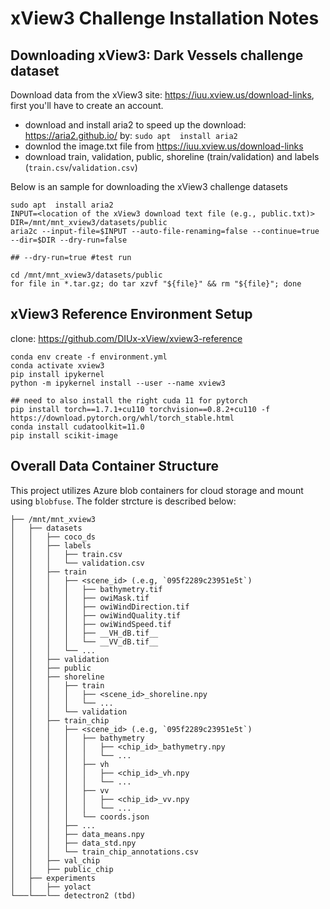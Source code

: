 # xView3 Challenge Installation Notes

## Downloading xView3: Dark Vessels challenge dataset

Download data from the xView3 site: https://iuu.xview.us/download-links, first you'll have to create an account. 

- download and install aria2 to speed up the download: https://aria2.github.io/ by: `sudo apt  install aria2`
- downlod the image.txt file from https://iuu.xview.us/download-links
- download train, validation, public, shoreline (train/validation) and labels (`train.csv`/`validation.csv`)

Below is an sample for downloading the xView3 challenge datasets
```
sudo apt  install aria2
INPUT=<location of the xView3 download text file (e.g., public.txt)>
DIR=/mnt/mnt_xview3/datasets/public
aria2c --input-file=$INPUT --auto-file-renaming=false --continue=true --dir=$DIR --dry-run=false

## --dry-run=true #test run

cd /mnt/mnt_xview3/datasets/public
for file in *.tar.gz; do tar xzvf "${file}" && rm "${file}"; done
```


## xView3 Reference Environment Setup

clone: https://github.com/DIUx-xView/xview3-reference

```
conda env create -f environment.yml
conda activate xview3
pip install ipykernel
python -m ipykernel install --user --name xview3

## need to also install the right cuda 11 for pytorch
pip install torch==1.7.1+cu110 torchvision==0.8.2+cu110 -f https://download.pytorch.org/whl/torch_stable.html
conda install cudatoolkit=11.0
pip install scikit-image 
```


## Overall Data Container Structure

This project utilizes Azure blob containers for cloud storage and mount using `blobfuse`. The folder strcture is described below:

```
├── /mnt/mnt_xview3
│   ├── datasets  
│   │   ├── coco_ds
│   │   ├── labels
│   │   │   ├── train.csv
│   │   │   └── validation.csv
│   │   ├── train
│   │   │   ├── <scene_id> (.e.g, `095f2289c23951e5t`)
│   │   │   │   ├── bathymetry.tif
│   │   │   │   ├── owiMask.tif
│   │   │   │   ├── owiWindDirection.tif
│   │   │   │   ├── owiWindQuality.tif
│   │   │   │   ├── owiWindSpeed.tif
│   │   │   │   ├── __VH_dB.tif__
│   │   │   │   └── __VV_dB.tif__
│   │   │   └── ...
│   │   ├── validation
│   │   ├── public
│   │   ├── shoreline
│   │   │   ├── train
│   │   │   │   ├── <scene_id>_shoreline.npy
│   │   │   │   └── ...
│   │   │   └── validation
│   │   ├── train_chip
│   │   │   ├── <scene_id> (.e.g, `095f2289c23951e5t`)
│   │   │   │   ├── bathymetry
│   │   │   │   │   ├── <chip_id>_bathymetry.npy
│   │   │   │   │   └── ...
│   │   │   │   ├── vh
│   │   │   │   │   ├── <chip_id>_vh.npy
│   │   │   │   │   └── ...
│   │   │   │   ├── vv
│   │   │   │   │   ├── <chip_id>_vv.npy
│   │   │   │   │   └── ...
│   │   │   │   └── coords.json
│   │   │   ├── ...
│   │   │   ├── data_means.npy
│   │   │   ├── data_std.npy
│   │   │   └── train_chip_annotations.csv
│   │   ├── val_chip
│   │   ├── public_chip
│   ├── experiments
│   │   ├── yolact
└───└───└── detectron2 (tbd)
```